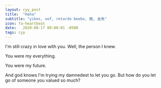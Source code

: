 ```yaml
---
layout: cyy_post
title:  "Haha"
subtitle: "yikes, oof, retardo beebo, 猪, 金魚"
icon: fa-heartbeat
date:   2020-08-17 00:00:01 -0500
tags: cyy
---
```


I'm still crazy in love with you. Well, the person I knew.

You were my everything.

You were my future.

And god knows I'm trying my damnedest to let you go. But how do you let go of
someone you valued so much?
